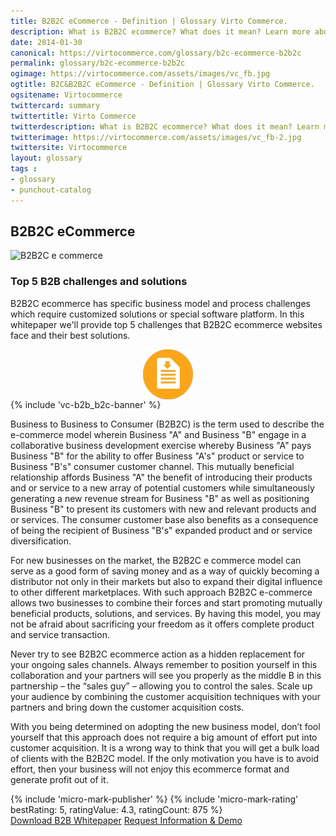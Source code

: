 ```yaml
---
title: B2B2C eCommerce - Definition | Glossary Virto Commerce.
description: What is B2B2C ecommerce? What does it mean? Learn more about the emerging B2B2C ecommerce model from our article.
date: 2014-01-30
canonical: https://virtocommerce.com/glossary/b2c-ecommerce-b2b2c
permalink: glossary/b2c-ecommerce-b2b2c
ogimage: https://virtocommerce.com/assets/images/vc_fb.jpg
ogtitle: B2C&B2B2C eCommerce - Definition | Glossary Virto Commerce.
ogsitename: Virtocommerce
twittercard: summary
twittertitle: Virto Commerce
twitterdescription: What is B2B2C ecommerce? What does it mean? Learn more about the emerging B2B2C ecommerce model from our article.
twitterimage: https://virtocommerce.com/assets/images/vc_fb-2.jpg
twittersite: Virtocommerce
layout: glossary
tags : 
- glossary
- punchout-catalog
---
```

<section itemscope itemtype="http://schema.org/Article">
    <meta itemprop="author" content="Virtocommerce">
    <meta itemprop="datePublished" content="2014-01-30">
    <meta itemprop="dateModified" content="2018-02-22">
    <div itemprop="articleBody" class="business-cnt">
        <div itemprop="mainEntityOfPage" class="head __cart">
            <h1 itemprop="headline" class="title">B2B2C eCommerce</h1>
        </div>
        <div class="row">
            <div class="col-md">
                <span itemprop="image" itemscope itemtype="https://schema.org/ImageObject">
                    <img itemprop="url contentUrl" alt="B2B2C e commerce" src="assets/images/b2b2c.jpg" />
                    <meta itemprop="width" content="500">
                    <meta itemprop="height" content="380">
                </span>
            </div>
            <div class="col-md-5">
                <div class="block">
                    <h3>Top 5 B2B challenges and solutions</h3>
                    <p class="text">
                        B2B2C ecommerce has specific business model and process challenges which require customized solutions or special software platform. In this whitepaper we'll provide top 5 challenges that B2B2C ecommerce websites face and their best solutions.
                    </p>
                    <a href="/download-b2b-whitepaper">
                        <img src="../assets/images/whitepaper-download.png" style="width:80px; height:80px; display: block; margin: 0 auto;" />
                    </a>
                </div>
            </div>
            {% include 'vc-b2b_b2c-banner' %}
        </div>
        <div class="text">
            <p>Business to Business to Consumer (B2B2C) is the term used to describe the e-commerce model wherein Business "A" and Business "B" engage in a collaborative business development exercise whereby Business "A" pays Business "B" for the ability to offer Business "A's" product or service to Business "B's" consumer customer channel.  This mutually beneficial relationship affords Business "A" the benefit of introducing their products and or service to a new array of potential customers while simultaneously generating a new revenue stream for Business "B" as well as positioning Business "B" to present its customers with new and relevant products and or services.  The consumer customer base also benefits as a consequence of being the recipient of Business "B's" expanded product and or service diversification.</p>
            <p>For new businesses on the market, the B2B2C e commerce model can serve as a good form of saving money and as a way of quickly becoming a distributor not only in their markets but also to expand their digital influence to other different marketplaces. With such approach B2B2C e-commerce allows two businesses to combine their forces and start promoting mutually beneficial products, solutions, and services. By having this model, you may not be afraid about sacrificing your freedom as it offers complete product and service transaction.</p>
            <p>Never try to see B2B2C ecommerce action as a hidden replacement for your ongoing sales channels. Always remember to position yourself in this collaboration and your partners will see you properly as the middle B in this partnership – the “sales guy” – allowing you to control the sales. Scale up your audience by combining the customer acquisition techniques with your partners and bring down the customer acquisition costs. </p>
            <p>With you being determined on adopting the new business model, don’t fool yourself that this approach does not require a big amount of effort put into customer acquisition. It is a wrong way to think that you will get a bulk load of clients with the B2B2C model. If the only motivation you have is to avoid effort, then your business will not enjoy this ecommerce format and generate profit out of it.</p>
        </div>
        {% include 'micro-mark-publisher' %}
        {% include 'micro-mark-rating' bestRating: 5, ratingValue: 4.3, ratingCount: 875 %}
        <div class="actions">
            <a class="btn btn--orange" href="/download-b2b-whitepaper">Download B2B Whitepaper</a>
            <a class="btn btn--orange" href="/contact-us">Request Information & Demo</a>
        </div>
    </div>
</section>